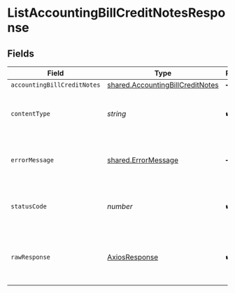 # ListAccountingBillCreditNotesResponse


## Fields

| Field                                                                                       | Type                                                                                        | Required                                                                                    | Description                                                                                 |
| ------------------------------------------------------------------------------------------- | ------------------------------------------------------------------------------------------- | ------------------------------------------------------------------------------------------- | ------------------------------------------------------------------------------------------- |
| `accountingBillCreditNotes`                                                                 | [shared.AccountingBillCreditNotes](../../../sdk/models/shared/accountingbillcreditnotes.md) | :heavy_minus_sign:                                                                          | Success                                                                                     |
| `contentType`                                                                               | *string*                                                                                    | :heavy_check_mark:                                                                          | HTTP response content type for this operation                                               |
| `errorMessage`                                                                              | [shared.ErrorMessage](../../../sdk/models/shared/errormessage.md)                           | :heavy_minus_sign:                                                                          | Your `query` parameter was not correctly formed                                             |
| `statusCode`                                                                                | *number*                                                                                    | :heavy_check_mark:                                                                          | HTTP response status code for this operation                                                |
| `rawResponse`                                                                               | [AxiosResponse](https://axios-http.com/docs/res_schema)                                     | :heavy_check_mark:                                                                          | Raw HTTP response; suitable for custom response parsing                                     |